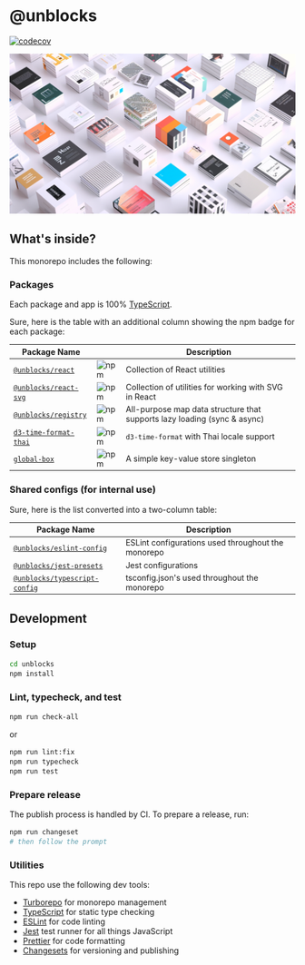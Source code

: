 # @unblocks

[![codecov](https://codecov.io/gh/kristw/unblocks/graph/badge.svg?token=UKWMR5LJUH)](https://codecov.io/gh/kristw/unblocks)

![unblocks](./assets/unblocks_poster.png)

## What's inside?

This monorepo includes the following:

### Packages

Each package and app is 100% [TypeScript](https://www.typescriptlang.org/).

Sure, here is the table with an additional column showing the npm badge for each package:

| Package Name | | Description |
|--------------|-----------|-------------|
| [`@unblocks/react`](./packages//unblocks-react/) | ![npm](https://img.shields.io/npm/v/@unblocks/react) | Collection of React utilities |
| [`@unblocks/react-svg`](./packages//unblocks-react-svg/) | ![npm](https://img.shields.io/npm/v/@unblocks/react-svg) | Collection of utilities for working with SVG in React |
| [`@unblocks/registry`](./packages/unblocks-registry/) | ![npm](https://img.shields.io/npm/v/@unblocks/registry) | All-purpose map data structure that supports lazy loading (sync & async) |
| [`d3-time-format-thai`](./packages/d3-time-format-thai/) | ![npm](https://img.shields.io/npm/v/d3-time-format-thai) | `d3-time-format` with Thai locale support |
| [`global-box`](./packages/global-box/) | ![npm](https://img.shields.io/npm/v/global-box) | A simple key-value store singleton |

### Shared configs (for internal use)

Sure, here is the list converted into a two-column table:

| Package Name | Description |
|--------------|-------------|
| [`@unblocks/eslint-config`](./packages/config-eslint/) | ESLint configurations used throughout the monorepo |
| [`@unblocks/jest-presets`](./packages/jest-presets/) | Jest configurations |
| [`@unblocks/typescript-config`](./packages/config-typescript/) | tsconfig.json's used throughout the monorepo |

## Development

### Setup

```sh
cd unblocks
npm install
```

### Lint, typecheck, and test

```sh
npm run check-all
```

or

```sh
npm run lint:fix
npm run typecheck
npm run test
```

### Prepare release

The publish process is handled by CI.
To prepare a release, run:

```sh
npm run changeset
# then follow the prompt
```

### Utilities

This repo use the following dev tools:

- [Turborepo](https://turbo.build/) for monorepo management
- [TypeScript](https://www.typescriptlang.org/) for static type checking
- [ESLint](https://eslint.org/) for code linting
- [Jest](https://jestjs.io) test runner for all things JavaScript
- [Prettier](https://prettier.io) for code formatting
- [Changesets](https://github.com/changesets/changesets) for versioning and publishing

